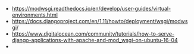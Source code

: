 - https://modwsgi.readthedocs.io/en/develop/user-guides/virtual-environments.html
- https://docs.djangoproject.com/en/1.11/howto/deployment/wsgi/modwsgi/
- https://www.digitalocean.com/community/tutorials/how-to-serve-django-applications-with-apache-and-mod_wsgi-on-ubuntu-16-04
- 